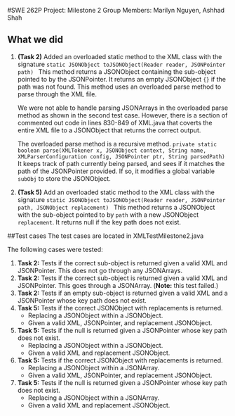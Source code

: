 #SWE 262P Project: Milestone 2
Group Members: Marilyn Nguyen, Ashhad Shah

## What we did
1. **(Task 2)** Added an overloaded static method to the XML class with the signature
```static JSONObject toJSONObject(Reader reader, JSONPointer path) ```
This method returns a JSONObject containing the sub-object pointed to by the JSONPointer. It returns an empty JSONObject ```{}``` if the path was not found. This method uses an overloaded parse method to parse through the XML file.

	We were not able to handle parsing JSONArrays in the overloaded parse method as shown in the second test case. However, there is a section of commented out code in lines 830-849 of XML.java that coverts the entire XML file to a JSONObject that returns the correct output.
	
	The overloaded parse method is a recursive method. 
	```private static boolean parse(XMLTokener x, JSONObject context, String name, XMLParserConfiguration config, JSONPointer ptr, String parsedPath)```
	It keeps track of path currently being parsed, and sees if it matches the path of the JSONPointer provided. If so, it modifies a global variable ```subObj``` to store the JSONObject.

	

2. **(Task 5)** Add an overloaded static method to the XML class with the signature
```static JSONObject toJSONObject(Reader reader, JSONPointer path, JSONObject replacement) ```
This method returns a JSONObject with the sub-object pointed to by ```path``` with a new JSONObject ```replacement```.  It returns null if the key path does not exist.

##Test cases
The test cases are located in XMLTestMilestone2.java

The following cases were tested:

1. **Task 2:** Tests if the correct sub-object is returned given a valid XML and JSONPointer. This does not go through any JSONArrays.
2. **Task 2:** Tests if the correct sub-object is returned given a valid XML and JSONPointer. This goes through a JSONArray. (**Note:** this test failed.)
3. **Task 2:** Tests if an empty sub-object is returned given a valid XML and a JSONPointer whose key path does not exist.
4. **Task 5:** Tests if the correct JSONObject with replacements is returned. 
	* Replacing a JSONObject within a JSONObject. 
	* Given a valid XML, JSONPointer, and replacement JSONObject.
5. **Task 5:** Tests if the null is returned given a JSONPointer whose key path does not exist. 
	* Replacing a JSONObject within a JSONObject. 
	* Given a valid XML and replacement JSONObject.
6. **Task 5:** Tests if the correct JSONObject with replacements is returned. 
	* Replacing a JSONObject within a JSONArray. 
	* Given a valid XML, JSONPointer, and replacement JSONObject.
7. **Task 5:** Tests if the null is returned given a JSONPointer whose key path does not exist. 
	* Replacing a JSONObject within a JSONArray. 
	* Given a valid XML and replacement JSONObject.
